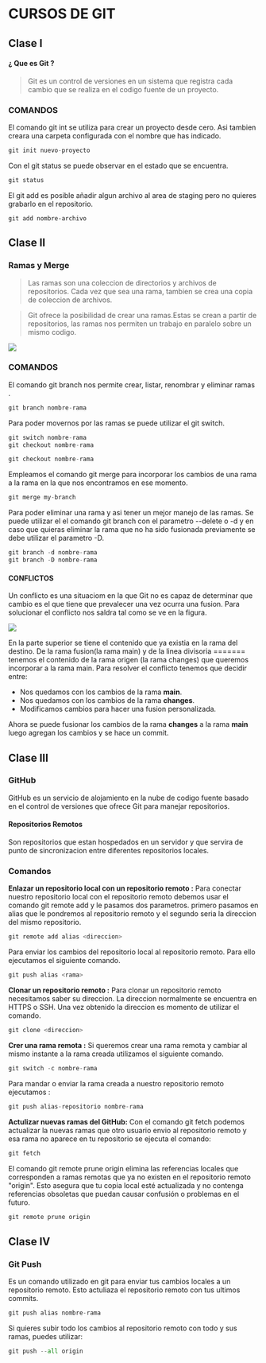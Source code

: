 # CURSOS DE GIT #
##  Clase I ##

#### ¿ Que es Git ?  ####
> Git es un control de versiones en un sistema que registra cada cambio que se realiza en el codigo fuente de un proyecto.

### COMANDOS ###
El comando git int se utiliza para crear un proyecto desde cero. Asi tambien creara una carpeta configurada con el nombre que has indicado.
```python
git init nuevo-proyecto
```
Con el git status se puede observar en el estado que se encuentra.
```python
git status
```
El git add es posible añadir algun archivo al area de staging pero no quieres grabarlo en el repositorio.
```pythom
git add nombre-archivo
```
##  Clase II ##
### Ramas y Merge ###
> Las ramas son una coleccion de directorios y archivos de repositorios. Cada vez que sea una rama, tambien se crea una copia de coleccion  de archivos.

> Git ofrece la posibilidad de crear una ramas.Estas se crean a partir de repositorios, las ramas nos permiten un trabajo en paralelo sobre un mismo codigo.

<img src= "https://miro.medium.com/v2/resize:fit:801/1*DhagidpZutkaCmAZobmzDQ.png"/>

### COMANDOS ###

El comando git branch nos permite crear, listar, renombrar y eliminar ramas .
```python
git branch nombre-rama
```
Para poder movernos por las ramas se puede utilizar el git switch.
```python
git switch nombre-rama 
git checkout nombre-rama
```
```python
git checkout nombre-rama
```
Empleamos el comando git merge para incorporar los cambios de una rama a la rama en la que nos encontramos en ese momento.
```python
git merge my-branch
```

Para poder eliminar una rama y asi tener un mejor manejo de las ramas. Se puede utilizar el el comando git branch con el parametro --delete o -d y en caso que quieras eliminar la rama que no ha sido fusionada previamente se debe utilizar el parametro -D.
```python
git branch -d nombre-rama
git branch -D nombre-rama
```
#### CONFLICTOS ####
Un conflicto es una situaciom en la que Git no es capaz de determinar que cambio es el que tiene que prevalecer una vez ocurra una fusion.
Para solucionar el conflicto nos saldra tal como se ve en la figura.

<img src="https://www.netmentor.es/Imagen/f084cf7e-9650-4cf5-a893-7d993bffea6b.jpg"/>

En la parte superior se tiene el contenido que ya existia en la rama del destino. De la rama fusion(la rama main) y de la linea divisoria ======= tenemos el contenido de la rama origen (la rama changes) que queremos incorporar a la rama main. Para resolver el conflicto tenemos que decidir entre:

- Nos quedamos con los cambios de la rama **main**.
- Nos quedamos con los cambios de la rama **changes**.
- Modificamos cambios para hacer una fusion personalizada.

Ahora se puede fusionar los cambios de la rama **changes** a la rama **main** luego agregan los cambios y se hace un commit.
## Clase III ##
### GitHub ###
GitHub es un servicio de alojamiento en la nube de codigo fuente basado en el control de versiones que ofrece Git para manejar repositorios.

#### Repositorios Remotos ##
Son repositorios que estan hospedados en un servidor y que servira de punto de sincronizacion entre diferentes repositorios locales.
### Comandos ###
**Enlazar un repositorio local con un repositorio remoto :**
Para conectar nuestro repositorio local con el repositorio remoto debemos usar el comando git remote add y le pasamos dos parametros. primero pasamos en alias que le pondremos al repositorio remoto y el segundo seria la direccion del mismo repositorio.
```python
git remote add alias <direccion>
```
Para enviar los cambios del repositorio local al repositorio remoto. Para ello ejecutamos el siguiente comando.
```python
git push alias <rama>
```
**Clonar un repositorio remoto :**
Para clonar un repositorio remoto necesitamos saber su direccion. La direccion normalmente se encuentra en HTTPS o SSH.
Una vez obtenido la direccion es momento de utilizar el comando.
```python
git clone <direccion>
```
**Crer una rama remota :**
Si queremos crear una rama remota y cambiar al mismo instante a la rama creada utilizamos el siguiente comando.
```python
git switch -c nombre-rama
``` 
Para mandar o enviar la rama creada a nuestro repositorio remoto ejecutamos :
```python
git push alias-repositorio nombre-rama
```
**Actulizar nuevas ramas del GitHub:** Con el comando git fetch podemos actualizar la nuevas ramas que otro usuario envio al repositorio remoto y esa rama no aparece en tu repositorio se ejecuta el comando:
```python
git fetch
```
El comando git remote prune origin elimina las referencias locales que corresponden a ramas remotas que ya no existen en el repositorio remoto "origin". Esto asegura que tu copia local esté actualizada y no contenga referencias obsoletas que puedan causar confusión o problemas en el futuro. 

```python
git remote prune origin
```
## Clase IV ##
### Git Push  ##
Es un comando utilizado en git para enviar tus cambios locales a un repositorio remoto. Esto actuliaza el repositorio remoto con tus ultimos commits.
```python
git push alias nombre-rama
```
Si quieres subir todo los cambios al repositorio remoto con todo y sus ramas, puedes utilizar:
```python
git push --all origin
```


